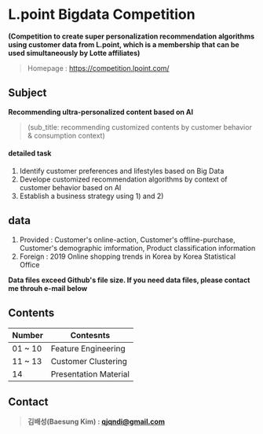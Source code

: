 # L.point Bigdata Competition
**(Competition to create super personalization recommendation algorithms using customer data from L.point, which is a membership that can be used simultaneously by Lotte affiliates)**
> Homepage : https://competition.lpoint.com/

## Subject
**Recommending ultra-personalized content based on AI**

> (sub_title: recommending customized contents by customer behavior & consumption context)

#### detailed task
1) Identify customer preferences and lifestyles based on Big Data 
2) Develope customized recommendation algorithms by context of customer behavior based on AI
3) Establish a business strategy using 1) and 2)

## data
1) Provided : Customer's online-action, Customer's offline-purchase, Customer's demographic imformation, Product classification information
2) Foreign : 2019 Online shopping trends in Korea by Korea Statistical Office

**Data files exceed Github's file size. If you need data files, please contact me throuh e-mail below**

## Contents
Number | Contesnts
------------ | -------------
01 ~ 10 | Feature Engineering
11 ~ 13 | Customer Clustering
14 | Presentation Material


## Contact
> **김배성(Baesung Kim) : qjqndi@gmail.com**

